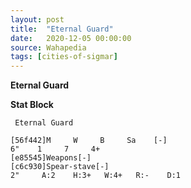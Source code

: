 ```yaml
---
layout: post
title:  "Eternal Guard"
date:   2020-12-05 00:00:00
source: Wahapedia
tags: [cities-of-sigmar]
---
```


**Eternal Guard**

**Stat Block**
```
 Eternal Guard
```

```
[56f442]M     W     B     Sa    [-]
6"    1     7     4+    
[e85545]Weapons[-]
[c6c930]Spear-stave[-]
2"     A:2    H:3+   W:4+   R:-    D:1   
```
    